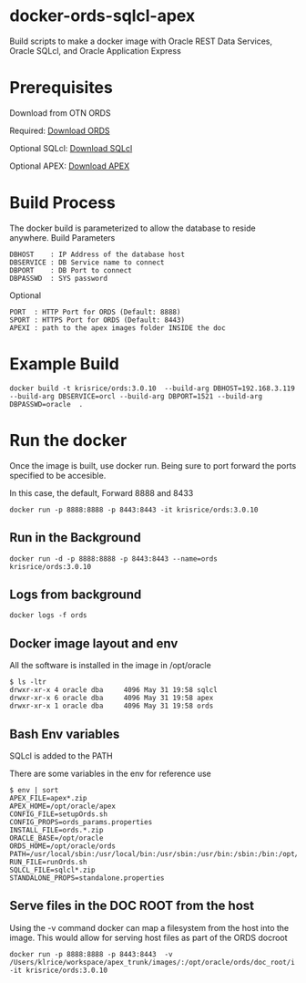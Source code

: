 # docker-ords-sqlcl-apex
Build scripts to make a docker image with Oracle REST Data Services, Oracle SQLcl, and Oracle Application Express


# Prerequisites

Download from OTN ORDS 


Required: [Download ORDS](http://www.oracle.com/technetwork/developer-tools/rest-data-services/downloads/index.html)

Optional SQLcl: [Download SQLcl](http://www.oracle.com/technetwork/developer-tools/sqlcl/downloads/index.html)
    
Optional APEX:    [Download APEX](http://www.oracle.com/technetwork/developer-tools/apex/downloads/download-085147.html)
    


# Build Process

The docker build is parameterized to allow the database to reside anywhere.
Build Parameters

	DBHOST    : IP Address of the database host
	DBSERVICE : DB Service name to connect
	DBPORT    : DB Port to connect
	DBPASSWD  : SYS password

Optional

	PORT  : HTTP Port for ORDS (Default: 8888)
	SPORT : HTTPS Port for ORDS (Default: 8443)
	APEXI : path to the apex images folder INSIDE the doc


# Example Build    
```
docker build -t krisrice/ords:3.0.10  --build-arg DBHOST=192.168.3.119 --build-arg DBSERVICE=orcl --build-arg DBPORT=1521 --build-arg DBPASSWD=oracle  .
```

# Run the docker

Once the image is built, use docker run. Being sure to port forward the ports specified to be accesible.

In this case, the default, Forward 8888 and 8433


```
docker run -p 8888:8888 -p 8443:8443 -it krisrice/ords:3.0.10

```
## Run in the Background

```
docker run -d -p 8888:8888 -p 8443:8443 --name=ords krisrice/ords:3.0.10

```
## Logs from background 


```
docker logs -f ords
```

## Docker image layout and env

All the software is installed in the image in /opt/oracle
```
$ ls -ltr
drwxr-xr-x 4 oracle dba     4096 May 31 19:58 sqlcl
drwxr-xr-x 6 oracle dba     4096 May 31 19:58 apex
drwxr-xr-x 1 oracle dba     4096 May 31 19:58 ords

```

## Bash Env variables

SQLcl is added to the PATH

There are some variables in the env for reference use

```
$ env | sort
APEX_FILE=apex*.zip
APEX_HOME=/opt/oracle/apex
CONFIG_FILE=setupOrds.sh
CONFIG_PROPS=ords_params.properties
INSTALL_FILE=ords.*.zip
ORACLE_BASE=/opt/oracle
ORDS_HOME=/opt/oracle/ords
PATH=/usr/local/sbin:/usr/local/bin:/usr/sbin:/usr/bin:/sbin:/bin:/opt/oracle/sqlcl/bin
RUN_FILE=runOrds.sh
SQLCL_FILE=sqlcl*.zip
STANDALONE_PROPS=standalone.properties
```
    

## Serve files in the DOC ROOT from the host

Using the -v command docker can map a filesystem from the host into the image.  This would allow for serving host files as part of the ORDS docroot
```
docker run -p 8888:8888 -p 8443:8443  -v /Users/klrice/workspace/apex_trunk/images/:/opt/oracle/ords/doc_root/i  -it krisrice/ords:3.0.10

```
